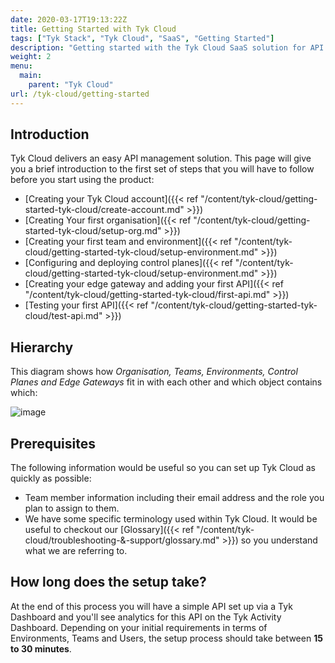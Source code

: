 ```yaml
---
date: 2020-03-17T19:13:22Z
title: Getting Started with Tyk Cloud
tags: ["Tyk Stack", "Tyk Cloud", "SaaS", "Getting Started"]
description: "Getting started with the Tyk Cloud SaaS solution for API management"
weight: 2
menu:
  main:
    parent: "Tyk Cloud"
url: /tyk-cloud/getting-started
---
```


## Introduction

Tyk Cloud delivers an easy API management solution. This page will give you a brief introduction to the first set of steps that you will have to follow before you start using the product:

* [Creating your Tyk Cloud account]({{< ref "/content/tyk-cloud/getting-started-tyk-cloud/create-account.md" >}})
* [Creating Your first organisation]({{< ref "/content/tyk-cloud/getting-started-tyk-cloud/setup-org.md" >}})
* [Creating your first team and environment]({{< ref "/content/tyk-cloud/getting-started-tyk-cloud/setup-environment.md" >}})
* [Configuring and deploying control planes]({{< ref "/content/tyk-cloud/getting-started-tyk-cloud/setup-environment.md" >}})
* [Creating your edge gateway and adding your first API]({{< ref "/content/tyk-cloud/getting-started-tyk-cloud/first-api.md" >}})
* [Testing your first API]({{< ref "/content/tyk-cloud/getting-started-tyk-cloud/test-api.md" >}})

## Hierarchy

This diagram shows how *Organisation, Teams, Environments, Control Planes and Edge Gateways* fit in with each other and which object contains which:

![image](https://user-images.githubusercontent.com/3155222/141136984-46820458-01ac-4a50-b91f-fc4836caf204.png)


## Prerequisites

The following information would be useful so you can set up Tyk Cloud as quickly as possible:

* Team member information including their email address and the role you plan to assign to them.
* We have some specific terminology used within Tyk Cloud. It would be useful to checkout our [Glossary]({{< ref "/content/tyk-cloud/troubleshooting-&-support/glossary.md" >}}) so you understand what we are referring to.

## How long does the setup take?

At the end of this process you will have a simple API set up via a Tyk Dashboard and you'll see analytics for this API on the Tyk Activity Dashboard. Depending on your initial requirements in terms of Environments, Teams and Users, the setup process should take between **15 to 30 minutes**.